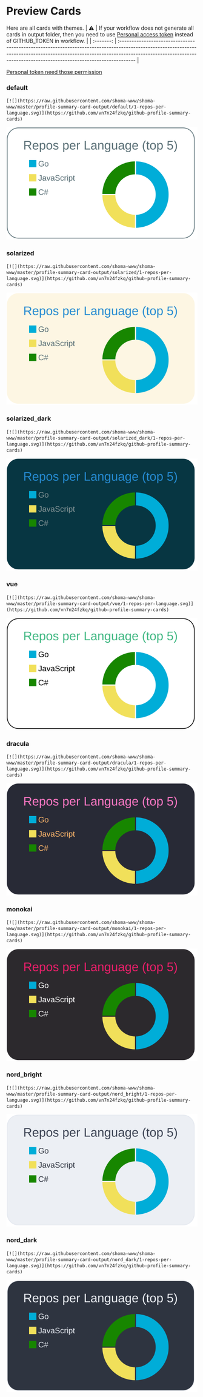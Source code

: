
# Preview Cards

Here are all cards with themes.
| :warning: | If your workflow does not generate all cards in output folder, then you need to use [Personal access token](https://docs.github.com/en/actions/configuring-and-managing-workflows/creating-and-storing-encrypted-secrets) instead of GITHUB_TOKEN in workflow. |
| :-------: | :------------------------------------------------------------------------------------------------------------------------------------------------------------------------------------------------------------------------------------------------ |

[Personal token need those permission](https://github.com/vn7n24fzkq/github-profile-summary-cards/wiki/Personal-access-token-permissions)


### default


```
[![](https://raw.githubusercontent.com/shoma-www/shoma-www/master/profile-summary-card-output/default/1-repos-per-language.svg)](https://github.com/vn7n24fzkq/github-profile-summary-cards)
```
![](https://raw.githubusercontent.com/shoma-www/shoma-www/master/profile-summary-card-output/default/1-repos-per-language.svg)


### solarized


```
[![](https://raw.githubusercontent.com/shoma-www/shoma-www/master/profile-summary-card-output/solarized/1-repos-per-language.svg)](https://github.com/vn7n24fzkq/github-profile-summary-cards)
```
![](https://raw.githubusercontent.com/shoma-www/shoma-www/master/profile-summary-card-output/solarized/1-repos-per-language.svg)


### solarized_dark


```
[![](https://raw.githubusercontent.com/shoma-www/shoma-www/master/profile-summary-card-output/solarized_dark/1-repos-per-language.svg)](https://github.com/vn7n24fzkq/github-profile-summary-cards)
```
![](https://raw.githubusercontent.com/shoma-www/shoma-www/master/profile-summary-card-output/solarized_dark/1-repos-per-language.svg)


### vue


```
[![](https://raw.githubusercontent.com/shoma-www/shoma-www/master/profile-summary-card-output/vue/1-repos-per-language.svg)](https://github.com/vn7n24fzkq/github-profile-summary-cards)
```
![](https://raw.githubusercontent.com/shoma-www/shoma-www/master/profile-summary-card-output/vue/1-repos-per-language.svg)


### dracula


```
[![](https://raw.githubusercontent.com/shoma-www/shoma-www/master/profile-summary-card-output/dracula/1-repos-per-language.svg)](https://github.com/vn7n24fzkq/github-profile-summary-cards)
```
![](https://raw.githubusercontent.com/shoma-www/shoma-www/master/profile-summary-card-output/dracula/1-repos-per-language.svg)


### monokai


```
[![](https://raw.githubusercontent.com/shoma-www/shoma-www/master/profile-summary-card-output/monokai/1-repos-per-language.svg)](https://github.com/vn7n24fzkq/github-profile-summary-cards)
```
![](https://raw.githubusercontent.com/shoma-www/shoma-www/master/profile-summary-card-output/monokai/1-repos-per-language.svg)


### nord_bright


```
[![](https://raw.githubusercontent.com/shoma-www/shoma-www/master/profile-summary-card-output/nord_bright/1-repos-per-language.svg)](https://github.com/vn7n24fzkq/github-profile-summary-cards)
```
![](https://raw.githubusercontent.com/shoma-www/shoma-www/master/profile-summary-card-output/nord_bright/1-repos-per-language.svg)


### nord_dark


```
[![](https://raw.githubusercontent.com/shoma-www/shoma-www/master/profile-summary-card-output/nord_dark/1-repos-per-language.svg)](https://github.com/vn7n24fzkq/github-profile-summary-cards)
```
![](https://raw.githubusercontent.com/shoma-www/shoma-www/master/profile-summary-card-output/nord_dark/1-repos-per-language.svg)


